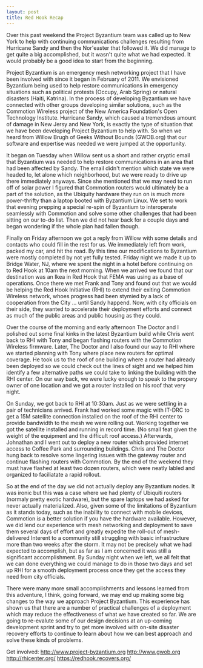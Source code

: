 ```yaml
---
layout: post
title: Red Hook Recap
---
```


Over this past weekend the Project Byzantium team was called up to New York to help with continuing
communications challenges resulting from Hurricane Sandy and then the Nor'easter that followed it.
We did manage to get quite a big accomplished, but it wasn't quite what we had expected. It would
probably be a good idea to start from the beginning.

Project Byzantium is an emergency mesh networking project that I have been involved with since it
began in February of 2011. We envisioned Byzantium being used to help restore communications in
emergency situations such as political protests (Occupy, Arab Spring) or natural disasters (Haiti,
Katrina). In the process of developing Byzantium we have connected with other groups developing
similar solutions, such as the Commotion Wireless project of the New America Foundation's Open
Technology Institute. Hurricane Sandy, which caused a tremendous amount of damage in New Jersy and
New York, is exactly the type of situation that we have been developing Project Byzantium to help
with. So when we heard from Willow Brugh of Geeks Without Bounds (GWOB.org) that our software and
expertise was needed we were jumped at the opportunity.

It began on Tuesday when Willow sent us a short and rather cryptic email that Byzantium was needed
to help restore communications in an area that had been affected by Sandy. The email didn't mention
which state we were headed to, let alone which neighborhood, but we were ready to drive up there
immediately anyways. Since she mentioned that we may need to run off of solar power I figured that
Commotion routers would ultimately be a part of the solution, as the Ubiquity hardware they run on
is much more power-thrifty than a laptop booted with Byzantium Linux. We set to work that evening
prepping a special re-spin of Byzantium to interoperate seamlessly with Commotion and solve some
other challenges that had been sitting on our to-do list. Then we did not hear back for a couple
days and began wondering if the whole plan had fallen though.

Finally on Friday afternoon we got a reply from Willow with some details and contacts who could fill
in the rest for us. We immediately left from work, packed my car, and hit the road. By this time our
modifications to Byzantium were mostly completed by not yet fully tested. Friday night we made it up
to Bridge Water, NJ, where we spent the night in a hotel before continuing on to Red Hook at 10am
the next morning. When we arrived we found that our destination was an Ikea in Red Hook that FEMA
was using as a base of operations. Once there we met Frank and Tony and found out that we would be
helping the Red Hook Initiative (RHI) to extend their exiting Commotion Wireless network, whoes
progress had been stymied by a lack of cooperation from the City ... until Sandy happend. Now, with
city officials on their side, they wanted to accelerate their deployment efforts and connect as much
of the public areas and public housing as they could.

Over the course of the morning and early afternoon The Doctor and I polished out some final kinks in
the latest Byzantium build while Chris went back to RHI with Tony and began flashing routers with
the Commotion Wireless firmware. Later, The Doctor and I also found our way to RHI where we started
planning with Tony where place new routers for optimal coverage. He took us to the roof of one
building where a router had already been deployed so we could check out the lines of sight and we
helped him identify a few alternative paths we could take to linking the building with the RHI
center. On our way back, we were lucky enough to speak to the propery owner of one location and we
got a router installed on his roof that very night.

On Sunday, we got back to RHI at 10:30am. Just as we were settling in a pair of technicians arrived.
Frank had worked some magic with IT-DRC to get a 15M satellite connection installed on the roof of
the RHI center to provide bandwidth to the mesh we were rolling out. Working together we got the
satellite installed and running in record time. (No small feat given the weight of the equipment and
the difficult roof access.) Afterwards, Johnathan and I went out to deploy a new router which
provided internet access to Coffee Park and surrounding buildings. Chris and The Doctor hung back to
resolve some lingering issues with the gateway router and continue flashing routers with Commotion.
By the end of the weekend they must have flashed at least two dozen routers, which were neatly
labled and organized to faciliatate a rapid rollout.

So at the end of the day we did not actually deploy any Byzantium nodes. It was ironic but this was
a case where we had plenty of Ubiquiti routers (normaly pretty exotic hardware), but the spare
laptops we had asked for never actually materialized. Also, given some of the limitations of
Byzantium as it stands today, such as the inability to connect with mobile devices, Commotion _is_
a better solution if you have the hardware available. However, we did lend our experience with mesh
networking and deployment to save them several days of effort and greatly expedite the roll-out of
mesh-delivered Interent to a community still struggling with basic infrastructure more than two
weeks after the storm. It may not be precisely what we had expected to accomplish, but as far as I
am concerned it was still a significant accomplishment. By Sunday night when we left, we all felt
that we can done everything we could manage to do in those two days and set up RHI for a smooth
deployment process once they get the access they need from city officials.

There were many more small accomplishments and lessons learned from this adventure, I think, going
forward, we may end up making some big changes to the way we approach Project Byzantium. This
experience has shown us that there are a number of practical challenges of a deployment which may
reduce the effectiveness of what we have created so far. We are going to re-evalute some of our
design decisions at an up-coming development sprint and try to get more involved with on-site
disaster recovery efforts to continue to learn about how we can best approach and solve these kinds
of problems.

Get involved:
http://www.project-byzantium.org
http://www.gwob.org
http://rhicenter.org/
https://redhook.recovers.org/

